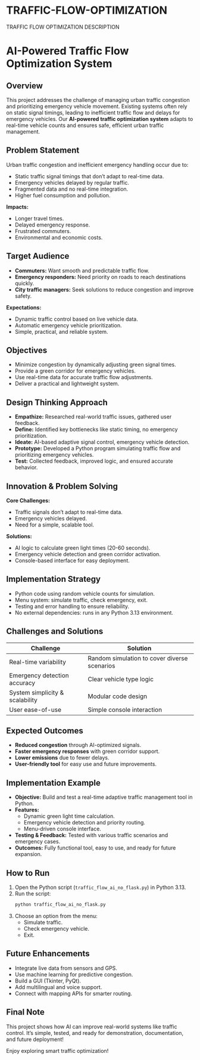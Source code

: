 # TRAFFIC-FLOW-OPTIMIZATION
TRAFFIC FLOW OPTIMIZATION DESCRIPTION
# AI-Powered Traffic Flow Optimization System

##  Overview
This project addresses the challenge of managing urban traffic congestion and prioritizing emergency vehicle movement. Existing systems often rely on static signal timings, leading to inefficient traffic flow and delays for emergency vehicles. Our **AI-powered traffic optimization system** adapts to real-time vehicle counts and ensures safe, efficient urban traffic management.

##  Problem Statement
Urban traffic congestion and inefficient emergency handling occur due to:

- Static traffic signal timings that don’t adapt to real-time data.
- Emergency vehicles delayed by regular traffic.
- Fragmented data and no real-time integration.
- Higher fuel consumption and pollution.

**Impacts:**
- Longer travel times.
- Delayed emergency response.
- Frustrated commuters.
- Environmental and economic costs.

##  Target Audience
- **Commuters:** Want smooth and predictable traffic flow.
- **Emergency responders:** Need priority on roads to reach destinations quickly.
- **City traffic managers:** Seek solutions to reduce congestion and improve safety.

**Expectations:**
- Dynamic traffic control based on live vehicle data.
- Automatic emergency vehicle prioritization.
- Simple, practical, and reliable system.

##  Objectives
- Minimize congestion by dynamically adjusting green signal times.
- Provide a green corridor for emergency vehicles.
- Use real-time data for accurate traffic flow adjustments.
- Deliver a practical and lightweight system.

##  Design Thinking Approach
- **Empathize:** Researched real-world traffic issues, gathered user feedback.
- **Define:** Identified key bottlenecks like static timing, no emergency prioritization.
- **Ideate:** AI-based adaptive signal control, emergency vehicle detection.
- **Prototype:** Developed a Python program simulating traffic flow and prioritizing emergency vehicles.
- **Test:** Collected feedback, improved logic, and ensured accurate behavior.

##  Innovation & Problem Solving

**Core Challenges:**  
- Traffic signals don’t adapt to real-time data.  
- Emergency vehicles delayed.  
- Need for a simple, scalable tool.

**Solutions:**  
- AI logic to calculate green light times (20-60 seconds).  
- Emergency vehicle detection and green corridor activation.  
- Console-based interface for easy deployment.

##  Implementation Strategy
- Python code using random vehicle counts for simulation.
- Menu system: simulate traffic, check emergency, exit.
- Testing and error handling to ensure reliability.
- No external dependencies: runs in any Python 3.13 environment.

##  Challenges and Solutions
| Challenge                      | Solution                                     |
|--------------------------------|----------------------------------------------|
| Real-time variability          | Random simulation to cover diverse scenarios |
| Emergency detection accuracy   | Clear vehicle type logic                     |
| System simplicity & scalability| Modular code design                          |
| User ease-of-use               | Simple console interaction                   |

## Expected Outcomes
- **Reduced congestion** through AI-optimized signals.
- **Faster emergency responses** with green corridor support.
- **Lower emissions** due to fewer delays.
- **User-friendly tool** for easy use and future improvements.

##  Implementation Example
- **Objective:** Build and test a real-time adaptive traffic management tool in Python.
- **Features:**  
  - Dynamic green light time calculation.  
  - Emergency vehicle detection and priority routing.  
  - Menu-driven console interface.  
- **Testing & Feedback:** Tested with various traffic scenarios and emergency cases.  
- **Outcomes:** Fully functional tool, easy to use, and ready for future expansion.

##  How to Run
1. Open the Python script (`traffic_flow_ai_no_flask.py`) in Python 3.13.
2. Run the script:
   ```bash
   python traffic_flow_ai_no_flask.py
   ```
3. Choose an option from the menu:
   - Simulate traffic.
   - Check emergency vehicle.
   - Exit.

##  Future Enhancements
- Integrate live data from sensors and GPS.
- Use machine learning for predictive congestion.
- Build a GUI (Tkinter, PyQt).
- Add multilingual and voice support.
- Connect with mapping APIs for smarter routing.

##  Final Note
This project shows how AI can improve real-world systems like traffic control. It’s simple, tested, and ready for demonstration, documentation, and future deployment!

Enjoy exploring smart traffic optimization!

